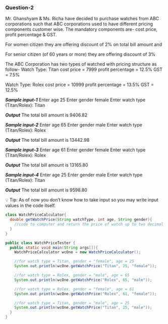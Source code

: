 ### Question-2

Mr. Ghanshyam & Ms. Richa have decided to purchase watches from ABC corporations such that ABC corporations used to have different pricing components customer wise. The mandatory components are- cost price, profit percentage & GST.

For women citizen they are offering discount of 2% on total bill amount and

For senior citizen (of 60 years or more) they are offering discount of 3%

The ABC Corporation has two types of watched with pricing structure as follow-
Watch Type: Titan
cost price = 7999
profit percentage = 12.5%
GST = 7.5%

Watch Type: Rolex
cost price = 10999
profit percentage = 13.5%
GST = 12.5%

***Sample input-1***
Enter age 25
Enter gender female
Enter watch type (Titan/Rolex): Titan

***Output***
The total bill amount is 9406.82

***Sample input-2***
Enter age 65
Enter gender male
Enter watch type (Titan/Rolex): Rolex

***Output***
The total bill amount is 13442.98

***Sample input-3***
Enter age 61
Enter gender female
Enter watch type (Titan/Rolex): Rolex

***Output***
The total bill amount is 13165.80

***Sample input-4***
Enter age 25
Enter gender male
Enter watch type (Titan/Rolex): Titan

***Output***
The total bill amount is 9598.80

<aside>
💡 Tip: As of now you don’t know how to take input so you may write input values in the code itself.

</aside>

```java
class WatchPriceCalculator{
  double getWatchPrice(String watchType, int age, String gender){
    //code to computer and return the price of watch up to two decimal places
  }
}

public class WatchPriceTester {
  public static void main(String args[]){
    WatchPriceCalculator wcOne = new WatchPriceCalculator();

    //for watch type = Titan, gender = "female", age = 25
    System.out.println(wcOne.getWatchPrice("Titan", 25, "female"));

    //for watch type = Rolex, gender = "male", age = 65
    System.out.println(wcOne.getWatchPrice("Rolex", 65, "male"));

    //for watch type = Rolex, gender = "female", age = 61
    System.out.println(wcOne.getWatchPrice("Rolex", 61, "female"));

    //for watch type = Titan, gender = "male", age = 25
    System.out.println(wcOne.getWatchPrice("Titan", 25, "male"));
  }
}
```

